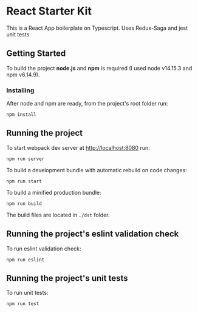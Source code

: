 # React Starter Kit

This is a React App boilerplate on Typescript. Uses Redux-Saga and jest unit tests

## Getting Started

To build the project **node.js** and **npm** is required (I used node v14.15.3 and npm v6.14.9).

### Installing

After node and npm are ready, from the project's root folder run:

```
npm install
```

## Running the project

To start webpack dev server at [http://localhost:8080](http://localhost:8080) run:

```
npm run server
```

To build a development bundle with automatic rebuild on code changes:

```
npm run start
```

To build a minified production bundle:

```
npm run build
```

The build files are located in ```./dst``` folder.

## Running the project's eslint validation check

To run eslint validation check:

```
npm run eslint
```

## Running the project's unit tests

To run unit tests:

```
npm run test
```
